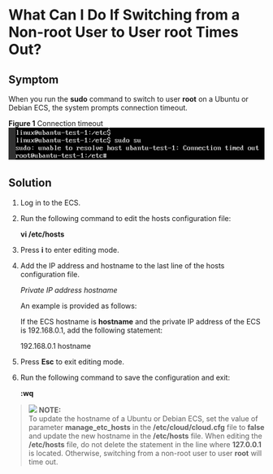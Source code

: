 # What Can I Do If Switching from a Non-root User to User root Times Out?<a name="EN-US_TOPIC_0094801708"></a>

## Symptom<a name="section174441551144120"></a>

When you run the  **sudo**  command to switch to user  **root**  on a Ubuntu or Debian ECS, the system prompts connection timeout.

**Figure  1**  Connection timeout<a name="fig727412824411"></a>  
![](figures/connection-timeout.png "connection-timeout")

## Solution<a name="section1933384114410"></a>

1.  Log in to the ECS.
2.  Run the following command to edit the hosts configuration file:

    **vi /etc/hosts**

3.  Press  **i**  to enter editing mode.
4.  Add the IP address and hostname to the last line of the hosts configuration file.

    _Private IP address hostname_

    An example is provided as follows:

    If the ECS hostname is  **hostname**  and the private IP address of the ECS is 192.168.0.1, add the following statement:

    192.168.0.1 hostname

5.  Press  **Esc**  to exit editing mode.
6.  Run the following command to save the configuration and exit:

    **:wq**


>![](/images/icon-note.gif) **NOTE:**   
>To update the hostname of a Ubuntu or Debian ECS, set the value of parameter  **manage\_etc\_hosts**  in the  **/etc/cloud/cloud.cfg**  file to  **false**  and update the new hostname in the  **/etc/hosts**  file. When editing the  **/etc/hosts**  file, do not delete the statement in the line where  **127.0.0.1**  is located. Otherwise, switching from a non-root user to user  **root**  will time out.  

